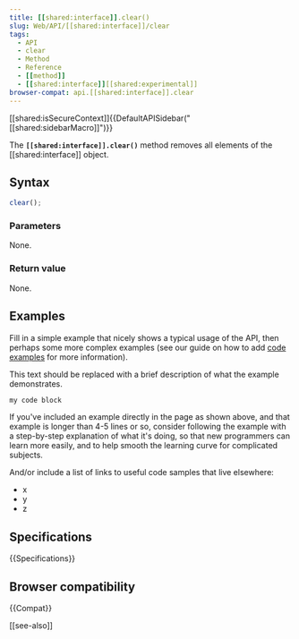 ```yaml
---
title: [[shared:interface]].clear()
slug: Web/API/[[shared:interface]]/clear
tags:
  - API
  - clear
  - Method
  - Reference
  - [[method]]
  - [[shared:interface]][[shared:experimental]]
browser-compat: api.[[shared:interface]].clear
---
```

[[shared:isSecureContext]]{{DefaultAPISidebar("[[shared:sidebarMacro]]")}}

The **`[[shared:interface]].clear()`** method removes all elements of the [[shared:interface]] object.

## Syntax

```js
clear();
```

### Parameters

None.

### Return value

None.

## Examples

Fill in a simple example that nicely shows a typical usage of the API, then perhaps some more complex examples (see our guide on how to add [code examples](/en-US/docs/MDN/Contribute/Structures/Code_examples) for more information).

This text should be replaced with a brief description of what the example demonstrates.

```js
my code block
```

If you've included an example directly in the page as shown above, and that example is longer than 4-5 lines or so, consider following the example with a step-by-step explanation of what it's doing, so that new programmers can learn more easily, and to help smooth the learning curve for complicated subjects.

And/or include a list of links to useful code samples that live elsewhere:

*   x
*   y
*   z

## Specifications

{{Specifications}}

## Browser compatibility

{{Compat}}

[[see-also]]